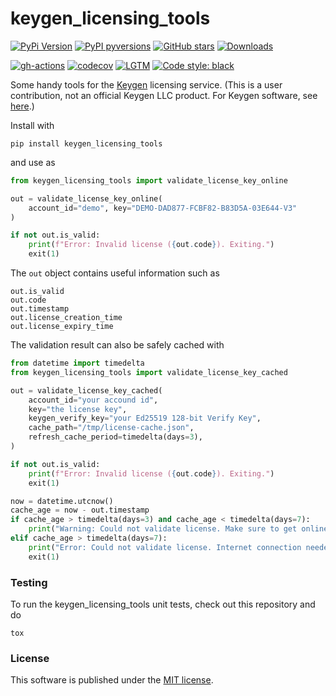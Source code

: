 # keygen_licensing_tools

[![PyPi Version](https://img.shields.io/pypi/v/keygen_licensing_tools.svg?style=flat-square)](https://pypi.org/project/keygen_licensing_tools/)
[![PyPI pyversions](https://img.shields.io/pypi/pyversions/keygen_licensing_tools.svg?style=flat-square)](https://pypi.org/project/keygen_licensing_tools/)
[![GitHub stars](https://img.shields.io/github/stars/nschloe/keygen_licensing_tools.svg?style=flat-square&logo=github&label=Stars&logoColor=white)](https://github.com/nschloe/keygen_licensing_tools)
[![Downloads](https://pepy.tech/badge/keygen_licensing_tools/month?style=flat-square)](https://pepy.tech/project/keygen_licensing_tools)

[![gh-actions](https://img.shields.io/github/workflow/status/nschloe/keygen_licensing_tools/ci?style=flat-square)](https://github.com/nschloe/keygen_licensing_tools/actions?query=workflow%3Aci)
[![codecov](https://img.shields.io/codecov/c/github/nschloe/keygen_licensing_tools.svg?style=flat-square)](https://codecov.io/gh/nschloe/keygen_licensing_tools)
[![LGTM](https://img.shields.io/lgtm/grade/python/github/nschloe/keygen_licensing_tools.svg?style=flat-square)](https://lgtm.com/projects/g/nschloe/keygen_licensing_tools)
[![Code style: black](https://img.shields.io/badge/code%20style-black-000000.svg?style=flat-square)](https://github.com/psf/black)

Some handy tools for the [Keygen](https://keygen.sh/) licensing service. (This
is a user contribution, not an official Keygen LLC product. For Keygen
software, see [here](https://github.com/keygen-sh).)

Install with

```
pip install keygen_licensing_tools
```

and use as

```python
from keygen_licensing_tools import validate_license_key_online

out = validate_license_key_online(
    account_id="demo", key="DEMO-DAD877-FCBF82-B83D5A-03E644-V3"
)

if not out.is_valid:
    print(f"Error: Invalid license ({out.code}). Exiting.")
    exit(1)
```

The `out` object contains useful information such as

```
out.is_valid
out.code
out.timestamp
out.license_creation_time
out.license_expiry_time
```

The validation result can also be safely cached with

```python
from datetime import timedelta
from keygen_licensing_tools import validate_license_key_cached

out = validate_license_key_cached(
    account_id="your accound id",
    key="the license key",
    keygen_verify_key="your Ed25519 128-bit Verify Key",
    cache_path="/tmp/license-cache.json",
    refresh_cache_period=timedelta(days=3),
)

if not out.is_valid:
    print(f"Error: Invalid license ({out.code}). Exiting.")
    exit(1)

now = datetime.utcnow()
cache_age = now - out.timestamp
if cache_age > timedelta(days=3) and cache_age < timedelta(days=7):
    print("Warning: Could not validate license. Make sure to get online soon.")
elif cache_age > timedelta(days=7):
    print("Error: Could not validate license. Internet connection needed. Exiting.")
    exit(1)
```

### Testing

To run the keygen_licensing_tools unit tests, check out this repository and do

```
tox
```

### License

This software is published under the [MIT
license](https://en.wikipedia.org/wiki/MIT_License).
